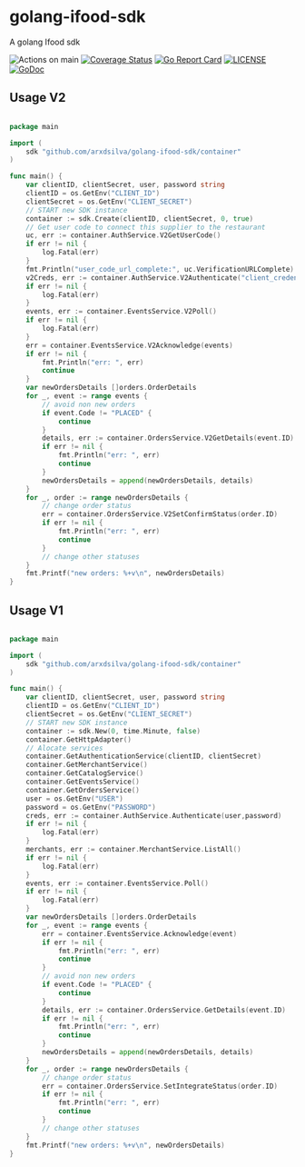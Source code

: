 # golang-ifood-sdk
A golang Ifood sdk 

![Actions on main](https://github.com/arxdsilva/golang-ifood-sdk/actions/workflows/test.yml/badge.svg?branch=main)
[![Coverage Status](https://coveralls.io/repos/github/arxdsilva/golang-ifood-sdk/badge.svg?branch=main)](https://coveralls.io/github/arxdsilva/golang-ifood-sdk?branch=main)
[![Go Report Card](https://goreportcard.com/badge/github.com/arxdsilva/golang-ifood-sdk)](https://goreportcard.com/report/github.com/arxdsilva/golang-ifood-sdk)
[![LICENSE](https://img.shields.io/badge/license-MIT-orange.svg)](LICENSE)
[![GoDoc](https://godoc.org/github.com/arxdsilva/golang-ifood-sdk?status.svg)](https://godoc.org/github.com/arxdsilva/golang-ifood-sdk)

## Usage V2

```go

package main

import (
    sdk "github.com/arxdsilva/golang-ifood-sdk/container"
)

func main() {
    var clientID, clientSecret, user, password string
    clientID = os.GetEnv("CLIENT_ID")
    clientSecret = os.GetEnv("CLIENT_SECRET")
    // START new SDK instance
    container := sdk.Create(clientID, clientSecret, 0, true)
    // Get user code to connect this supplier to the restaurant
    uc, err := container.AuthService.V2GetUserCode()
    if err != nil { 
        log.Fatal(err)
    }
    fmt.Println("user_code_url_complete:", uc.VerificationURLComplete)
    v2Creds, err := container.AuthService.V2Authenticate("client_credentials", uc.Usercode, uc.AuthorizationCodeVerifier)
    if err != nil { 
        log.Fatal(err)
    }
    events, err := container.EventsService.V2Poll()
    if err != nil {
        log.Fatal(err)
    }
    err = container.EventsService.V2Acknowledge(events)
    if err != nil {
        fmt.Println("err: ", err)
        continue
    }
    var newOrdersDetails []orders.OrderDetails
	for _, event := range events {
        // avoid non new orders
        if event.Code != "PLACED" {
            continue
        }
        details, err := container.OrdersService.V2GetDetails(event.ID)
        if err != nil {
            fmt.Println("err: ", err)
            continue
        }
        newOrdersDetails = append(newOrdersDetails, details)
	}
	for _, order := range newOrdersDetails {
        // change order status
        err = container.OrdersService.V2SetConfirmStatus(order.ID)
        if err != nil {
            fmt.Println("err: ", err)
            continue
        }
        // change other statuses
    }
    fmt.Printf("new orders: %+v\n", newOrdersDetails)
}
```


## Usage V1

```go

package main

import (
    sdk "github.com/arxdsilva/golang-ifood-sdk/container"
)

func main() {
    var clientID, clientSecret, user, password string
    clientID = os.GetEnv("CLIENT_ID")
    clientSecret = os.GetEnv("CLIENT_SECRET")
    // START new SDK instance
    container := sdk.New(0, time.Minute, false)
    container.GetHttpAdapter()
    // Alocate services
    container.GetAuthenticationService(clientID, clientSecret)
    container.GetMerchantService()
    container.GetCatalogService()
    container.GetEventsService()
    container.GetOrdersService()
    user = os.GetEnv("USER")
    password = os.GetEnv("PASSWORD")
    creds, err := container.AuthService.Authenticate(user,password)
    if err != nil { 
        log.Fatal(err)
    }
    merchants, err := container.MerchantService.ListAll()
    if err != nil { 
        log.Fatal(err)
    }
    events, err := container.EventsService.Poll()
    if err != nil {
        log.Fatal(err)
    }
    var newOrdersDetails []orders.OrderDetails
    for _, event := range events {
        err = container.EventsService.Acknowledge(event)
        if err != nil {
            fmt.Println("err: ", err)
            continue
        }
        // avoid non new orders
        if event.Code != "PLACED" {
            continue
        }
        details, err := container.OrdersService.GetDetails(event.ID)
        if err != nil {
            fmt.Println("err: ", err)
            continue
        }
        newOrdersDetails = append(newOrdersDetails, details)
	}
	for _, order := range newOrdersDetails {
        // change order status
        err = container.OrdersService.SetIntegrateStatus(order.ID)
        if err != nil {
            fmt.Println("err: ", err)
            continue
        }
        // change other statuses
    }
    fmt.Printf("new orders: %+v\n", newOrdersDetails)
}
```
